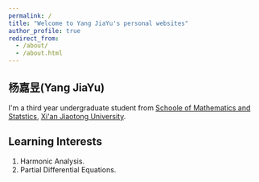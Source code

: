 ```yaml
---
permalink: /
title: "Welcome to Yang JiaYu's personal websites"
author_profile: true
redirect_from: 
  - /about/
  - /about.html
---
```

## 杨嘉昱(Yang JiaYu)
I'm a third year undergraduate student from [Schoole of Mathematics and Statstics](http://math.xjtu.edu.cn), [Xi'an Jiaotong University](http://www.xjtu.edu.cn). 

## Learning Interests
1. Harmonic Analysis.
2. Partial Differential Equations.
